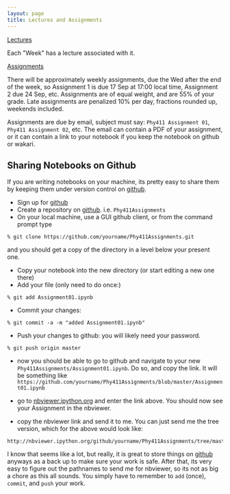 ```yaml
---
layout: page
title: Lectures and Assignments
---
```


[Lectures](http://nbviewer.ipython.org/github/jklymak/Phy411/tree/master/lectures/)

Each "Week" has a lecture associated with it. 

[Assignments](http://nbviewer.ipython.org/github/jklymak/Phy411/tree/master/assigments/)

There will be approximately weekly assignments, due the Wed after the end of the week, so Assignment 1 is due 17 Sep at 17:00 local time, Assignment 2 due 24 Sep, etc.  Assignments are of equal weight, and are 55% of your grade.  Late assignments are penalized 10% per day, fractions rounded up, weekends included. 

Assignments are due by email, subject must say: `Phy411 Assignment 01`, `Phy411 Assignment 02`, etc.  The email can contain a PDF of your assignment, or it can contain a link to your notebook if you keep the notebook on github or wakari.  

## Sharing Notebooks on Github ##

If you are writing notebooks on your machine, its pretty easy to share them by keeping them under version control on [github][github].  

  - Sign up for [github][github]
  - Create a repository on [github][github].  i.e. `Phy411Assignments`
  - On your local machine, use a GUI github client, or from the command prompt type 
  
```
% git clone https://github.com/yourname/Phy411Assignments.git
```

and you should get a copy of the directory in a level below your present one.
  
  - Copy your notebook into the new directory (or start editing a new one there)
  - Add your file (only need to do once:)
  
```
% git add Assignment01.ipynb
```

  - Commit your changes:
  
```
% git commit -a -m "added Assignment01.ipynb"
```

  - Push your changes to github: you will likely need your password.

```
% git push origin master
```

  - now you should be able to go to github and navigate to your new `Phy411Assignments/Assignment01.ipynb`.  Do so, and copy the link.  It will be something like
`https://github.com/yourname/Phy411Assignments/blob/master/Assignment01.ipynb`

  - go to [nbviewer.ipython.org](nbviewer.ipython.org) and enter the link above.  You should now see your Assignment in the nbviewer.  

  - copy the nbviewer link and send it to me.  You can just send me the tree version, which for the above would look like:

```
http://nbviewer.ipython.org/github/yourname/Phy411Assignments/tree/master/
```

I know that seems like a lot, but really, it is great to store things on [github][github] anyways as a back up to make sure your work is safe.  After that, its very easy to figure out the pathnames to send me for nbviewer, so its not as big a chore as this all sounds.  You simply have to remember to `add` (once), `commit`, and `push` your work.

[github]: https://github.com





